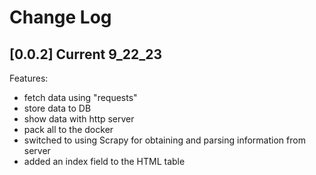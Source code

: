 # Change Log
## [0.0.2] Current 9_22_23
Features:
- fetch data using "requests"
- store data to DB
- show data with http server 
- pack all to the docker
- switched to using Scrapy for obtaining and parsing information from server
- added an index field to the HTML table
